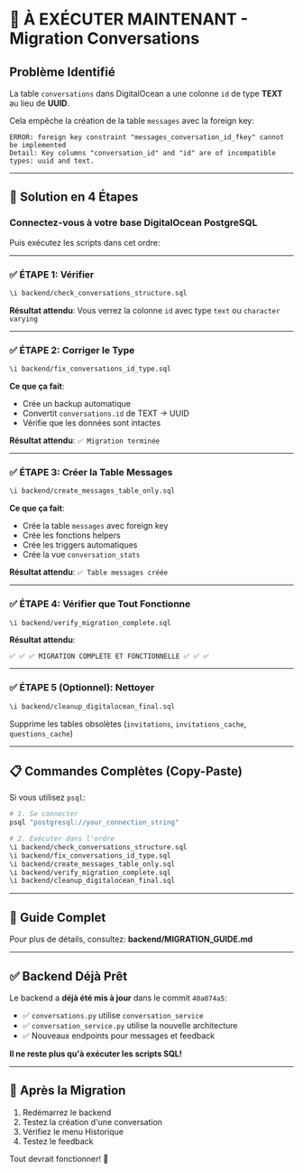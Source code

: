 # 🚨 À EXÉCUTER MAINTENANT - Migration Conversations

## Problème Identifié

La table `conversations` dans DigitalOcean a une colonne `id` de type **TEXT** au lieu de **UUID**.

Cela empêche la création de la table `messages` avec la foreign key:

```
ERROR: foreign key constraint "messages_conversation_id_fkey" cannot be implemented
Detail: Key columns "conversation_id" and "id" are of incompatible types: uuid and text.
```

---

## 🎯 Solution en 4 Étapes

### Connectez-vous à votre base DigitalOcean PostgreSQL

Puis exécutez les scripts dans cet ordre:

---

### ✅ ÉTAPE 1: Vérifier

```bash
\i backend/check_conversations_structure.sql
```

**Résultat attendu**: Vous verrez la colonne `id` avec type `text` ou `character varying`

---

### ✅ ÉTAPE 2: Corriger le Type

```bash
\i backend/fix_conversations_id_type.sql
```

**Ce que ça fait**:
- Crée un backup automatique
- Convertit `conversations.id` de TEXT → UUID
- Vérifie que les données sont intactes

**Résultat attendu**: `✅ Migration terminée`

---

### ✅ ÉTAPE 3: Créer la Table Messages

```bash
\i backend/create_messages_table_only.sql
```

**Ce que ça fait**:
- Crée la table `messages` avec foreign key
- Crée les fonctions helpers
- Crée les triggers automatiques
- Crée la vue `conversation_stats`

**Résultat attendu**: `✅ Table messages créée`

---

### ✅ ÉTAPE 4: Vérifier que Tout Fonctionne

```bash
\i backend/verify_migration_complete.sql
```

**Résultat attendu**:
```
✅ ✅ ✅ MIGRATION COMPLÈTE ET FONCTIONNELLE ✅ ✅ ✅
```

---

### ✅ ÉTAPE 5 (Optionnel): Nettoyer

```bash
\i backend/cleanup_digitalocean_final.sql
```

Supprime les tables obsolètes (`invitations`, `invitations_cache`, `questions_cache`)

---

## 📋 Commandes Complètes (Copy-Paste)

Si vous utilisez `psql`:

```bash
# 1. Se connecter
psql "postgresql://your_connection_string"

# 2. Exécuter dans l'ordre
\i backend/check_conversations_structure.sql
\i backend/fix_conversations_id_type.sql
\i backend/create_messages_table_only.sql
\i backend/verify_migration_complete.sql
\i backend/cleanup_digitalocean_final.sql
```

---

## 📖 Guide Complet

Pour plus de détails, consultez: **backend/MIGRATION_GUIDE.md**

---

## ✅ Backend Déjà Prêt

Le backend a **déjà été mis à jour** dans le commit `40a074a5`:
- ✅ `conversations.py` utilise `conversation_service`
- ✅ `conversation_service.py` utilise la nouvelle architecture
- ✅ Nouveaux endpoints pour messages et feedback

**Il ne reste plus qu'à exécuter les scripts SQL!**

---

## 🚀 Après la Migration

1. Redémarrez le backend
2. Testez la création d'une conversation
3. Vérifiez le menu Historique
4. Testez le feedback

Tout devrait fonctionner! 🎉
